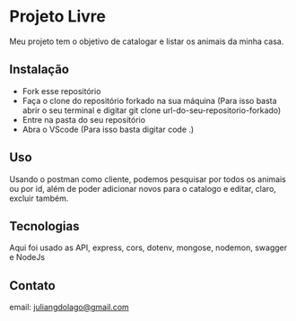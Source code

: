 # Projeto Livre

Meu projeto tem o objetivo de catalogar e listar os animais da minha casa.

## Instalação

- Fork esse repositório
- Faça o clone do repositório forkado na sua máquina (Para isso basta abrir o seu terminal e digitar git clone url-do-seu-repositorio-forkado)
- Entre na pasta do seu repositório
- Abra o VScode (Para isso basta digitar code .)

## Uso

Usando o postman como cliente, podemos pesquisar por todos os animais ou por id, além de poder adicionar novos para o catalogo e editar, claro, excluir também.

## Tecnologias
Aqui foi usado as API, express, cors, dotenv, mongose, nodemon, swagger e NodeJs

## Contato

email: juliangdolago@gmail.com

